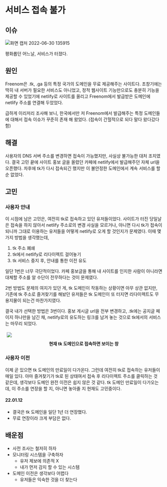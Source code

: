 # 서비스 접속 불가

## 이슈

![화면 캡처 2022-06-30 135915](https://user-images.githubusercontent.com/59993347/176596338-13c7c7f9-daf7-402f-9b7d-430fdc158ac0.jpg)

평화롭던 어느날, 서비스가 터졌다. 

## 원인
Freenom은 .tk, .ga 등의 특정 국가의 도메인을 무료 제공해주는 사이트다.
초창기에는 딱히 내 서버가 필요한 서비스도 아니었고, 정적 웹사이트
기능만으로도 충분히 기능을 제공할 수 있었기에 netlify로 사이트를 올리고
Freenom에서 발급받은 도메인에 netlify 주소를 연결해 두었었다.

급하게 이리저리 조사해 보니, 한국에서만 저 Freenom에서 발급해주는 특정 도메인들에 대해서 접속 이슈가 꾸준히 존재 해 왔었다. (접속이 간헐적으로 되다 말다 왔다갔다 함) 


## 해결
사용자의 DNS 서버 주소를 변경하면 접속이 가능했지만, 사실상 불가능한 대처 조치였다.
결국 고민 끝에 사이트 홍보 글을 올렸던 카페에 netlify에서 발급해주던 자체 url을 오픈했다. 차후에 tk가 다시 접속되긴 했지만 이 불안정한 도메인에서 계속 서비스를 할 순 없었다.

## 고민
### 사용자 안내
이 시점에 남은 고민은, 여전히 tk로 접속하고 있던 유저들이었다. 사이트가 터진 당일날은 접속을 하지 않아서 netlify 주소로의 변경 사실을 모르거나, 아니면 다시 tk가 접속이 되니까 그대로 이용하는 유저들을 어떻게 netlify로 오게 할 것인지가 문제였다. 이때 몇 가지 방법을 생각했는데,

1. tk 주소 폐쇄
2. tk에서 netlify로 리다이렉트 걸어놓기
3. tk 서비스 중지 후, 안내를 통한 이전 유도

일단 1번은 너무 극단적이었다. 카페 홍보글을 통해 내 사이트를 인지한 사람이 아니라면 대체할 주소를 알 수단이 전무하다는 것이 문제였다. 

2번 방법도 문제의 여지가 있던 게, tk 도메인이 작동하는 상황이면 아무 상관 없지만, 기존에 tk 주소로 즐겨찾기를 해놨던 유저들은 tk 도메인이 또 터지면 리다이렉트도 무용지물이 되는건 마찬가지였다. 

결국 내가 선택한 방법은 3번이다. 홍보 게시글 url을 전부 변경하고, .tk에는 공지글 페이지 하나만을 남긴 채, netlify로의 유도하는 링크를 남겨 놓는 것으로 tk에서의 서비스는 마무리 되었다. 

<div>
<img style="text-align:center; margin:5px;" src="https://user-images.githubusercontent.com/59993347/140634750-c543c8ba-2d33-4843-89ce-e1ecf6945f2c.png">
<p style="text-align:center; margin:5px;"><strong>현재 tk 도메인으로 접속하면 보이는 창</strong></p>
</div>

### 사용자 이전
이제 곧 있으면 tk 도메인의 만료일이 다가온다. 그런데 여전히 tk로 접속하는 유저들이 매일 있다. 아마 즐겨찾기가 tk로 된 상태여서 접속 후 리다이렉트 주소를 클릭하는 것 같은데,
생각보다 도메인 완전 이전은 쉽지 않은 것 같다. tk 도메인 만료일이 다가오는데, 이 주소를 연장을 할 지, 아니면 놓아줄 지 현재도 고민중이다. 

#### 22.01.12
- 결국은 tk 도메인을 일단 1년 더 연장했다.
- 무료 연장이라 크게 부담은 없다.


## 배운점
- 사전 조사는 철저히 하자
- 모니터링 시스템을 구축하자
    - 유저 제보에 의존적 X
    - 내가 먼저 감지 할 수 있는 시스템
- 도메인 이전은 생각보다 어렵다
    - 유저들은 익숙한 것을 더 찾는다